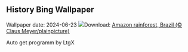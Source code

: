 ## History Bing Wallpaper
Wallpaper date: 2024-06-23
![](https://www.bing.com/th?id=OHR.BrazilRainforest_EN-CA8803781461_UHD.jpg&w=1000)Download: [Amazon rainforest, Brazil (© Claus Meyer/plainpicture)](https://www.bing.com/th?id=OHR.BrazilRainforest_EN-CA8803781461_UHD.jpg)

Auto get programm by LtgX
